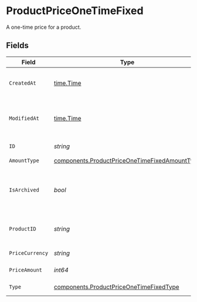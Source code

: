 # ProductPriceOneTimeFixed

A one-time price for a product.


## Fields

| Field                                                                                                          | Type                                                                                                           | Required                                                                                                       | Description                                                                                                    |
| -------------------------------------------------------------------------------------------------------------- | -------------------------------------------------------------------------------------------------------------- | -------------------------------------------------------------------------------------------------------------- | -------------------------------------------------------------------------------------------------------------- |
| `CreatedAt`                                                                                                    | [time.Time](https://pkg.go.dev/time#Time)                                                                      | :heavy_check_mark:                                                                                             | Creation timestamp of the object.                                                                              |
| `ModifiedAt`                                                                                                   | [time.Time](https://pkg.go.dev/time#Time)                                                                      | :heavy_check_mark:                                                                                             | Last modification timestamp of the object.                                                                     |
| `ID`                                                                                                           | *string*                                                                                                       | :heavy_check_mark:                                                                                             | The ID of the price.                                                                                           |
| `AmountType`                                                                                                   | [components.ProductPriceOneTimeFixedAmountType](../../models/components/productpriceonetimefixedamounttype.md) | :heavy_check_mark:                                                                                             | N/A                                                                                                            |
| `IsArchived`                                                                                                   | *bool*                                                                                                         | :heavy_check_mark:                                                                                             | Whether the price is archived and no longer available.                                                         |
| `ProductID`                                                                                                    | *string*                                                                                                       | :heavy_check_mark:                                                                                             | The ID of the product owning the price.                                                                        |
| `PriceCurrency`                                                                                                | *string*                                                                                                       | :heavy_check_mark:                                                                                             | The currency.                                                                                                  |
| `PriceAmount`                                                                                                  | *int64*                                                                                                        | :heavy_check_mark:                                                                                             | The price in cents.                                                                                            |
| `Type`                                                                                                         | [components.ProductPriceOneTimeFixedType](../../models/components/productpriceonetimefixedtype.md)             | :heavy_check_mark:                                                                                             | The type of the price.                                                                                         |